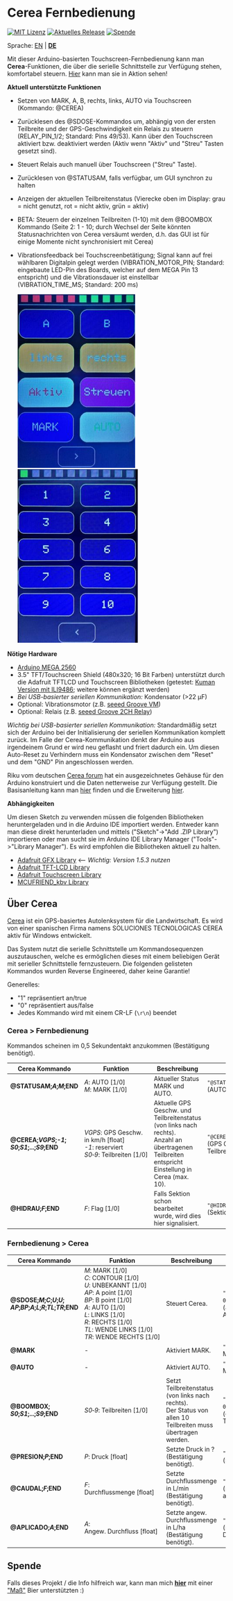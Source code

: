 # Cerea Fernbedienung

[![MIT Lizenz](https://img.shields.io/github/license/danrauch/arduino-cerea-remote-control.svg)](https://opensource.org/licenses/MIT)
[![Aktuelles Release](https://img.shields.io/github/release/danrauch/arduino-cerea-remote-control/all.svg)](https://github.com/danrauch/arduino-cerea-remote-control/releases/latest)
[![Spende](https://img.shields.io/badge/Donate-PayPal-green.svg)](https://paypal.me/danrauch)

Sprache: [EN](README.md) | [**DE**](README_DE.md)

Mit dieser Arduino-basierten Touchscreen-Fernbedienung kann man **Cerea**-Funktionen, die über die serielle Schnittstelle zur Verfügung stehen, komfortabel steuern. [Hier](https://www.youtube.com/watch?v=ZrCHwqn8U7Y) kann man sie in Aktion sehen!

**Aktuell unterstützte Funktionen**

- Setzen von MARK, A, B, rechts, links, AUTO via Touchscreen (Kommando: @CEREA)
- Zurücklesen des @SDOSE-Kommandos um, abhängig von der ersten Teilbreite und der GPS-Geschwindigkeit ein Relais zu steuern (RELAY_PIN_1/2; Standard: Pins 49/53). Kann über den Touchscreen aktiviert bzw. deaktiviert werden (Aktiv wenn "Aktiv" und "Streu" Tasten gesetzt sind).
- Steuert Relais auch manuell über Touchscreen ("Streu" Taste).
- Zurücklesen von @STATUSAM, falls verfügbar, um GUI synchron zu halten
- Anzeigen der aktuellen Teilbreitenstatus (Vierecke oben im Display: grau = nicht genutzt, rot = nicht aktiv, grün = aktiv)
- BETA: Steuern der einzelnen Teilbreiten (1-10) mit dem @BOOMBOX Kommando (Seite 2: 1 - 10; durch Wechsel der Seite könnten Statusnachrichten von Cerea versäumt werden, d.h. das GUI ist für einige Momente nicht synchronisiert mit Cerea) 
- Vibrationsfeedback bei Touchscreenbetätigung; Signal kann auf frei wählbaren Digitalpin gelegt werden (VIBRATION_MOTOR_PIN; Standard: eingebaute LED-Pin des Boards, welcher auf dem MEGA Pin 13 entspricht) und die Vibrationsdauer ist einstellbar (VIBRATION_TIME_MS; Standard: 200 ms)

    ![Seite 1](/doc/resources/cerea-remote-page1.jpg "Seite 1") ![Seite 2](/doc/resources/cerea-remote-page2.jpg "Seite 2")

**Nötige Hardware**

- [Arduino MEGA 2560](https://store.arduino.cc/mega-2560-r3)
- 3.5" TFT/Touchscreen Shield (480x320; 16 Bit Farben) unterstützt durch die Adafruit TFTLCD und Touchscreen Bibliotheken (getestet: [Kuman Version mit ILI9486](https://www.amazon.com/Kuman-Arduino-Screen-Tutorials-Mega2560/dp/B075FP83V5/); weitere können ergänzt werden)
- *Bei USB-basierter seriellen Kommunikation:* Kondensator (>22 µF)
- Optional: Vibrationsmotor (z.B. [seeed Groove VM](https://www.seeedstudio.com/category/Grove-c-1003/Grove-Vibration-Motor.html))
- Optional: Relais (z.B. [seeed Groove 2CH Relay](https://www.seeedstudio.com/Grove-2-Channel-SPDT-Relay-p-3118.html))

*Wichtig bei USB-basierter seriellen Kommunikation:* Standardmäßig setzt sich der Arduino bei der Initialisierung der seriellen Kommunikation komplett zurück. Im Falle der Cerea-Kommunikation denkt der Arduino aus irgendeinem Grund er wird neu geflasht und friert dadurch ein. Um diesen Auto-Reset zu Verhindern muss ein Kondensator zwischen dem "Reset" und dem "GND" Pin angeschlossen werden.

Riku vom deutschen [Cerea forum](http://cerea-forum.de/) hat ein ausgezeichnetes Gehäuse für den Arduino konstruiert und die Daten netterweise zur Verfügung gestellt. Die Basisanleitung kann man [hier](https://cerea-forum.de/forum/index.php?thread/440-externe-touchscreen-bedieneinheit-bauanleitung/) finden und die Erweiterung [hier](https://cerea-forum.de/forum/index.php?thread/493-externe-touchscreen-bedieneinheit-automatisierte-schaltung/).

**Abhängigkeiten**

Um diesen Sketch zu verwenden müssen die folgenden Bibliotheken heruntergeladen und in die Arduino IDE importiert werden. Entweder kann man diese direkt herunterladen und mittels ("Sketch"->"Add .ZIP Library") importieren oder man sucht sie im Arduino IDE Library Manager ("Tools"->"Library Manager"). Es wird empfohlen die Bibliotheken aktuell zu halten.

- [Adafruit GFX Library](https://github.com/adafruit/Adafruit-GFX-Library)  <-- *Wichtig: Version 1.5.3 nutzen*
- [Adafruit TFT-LCD Library](https://github.com/adafruit/TFTLCD-Library)
- [Adafruit Touchscreen Library](https://github.com/adafruit/Adafruit_TouchScreen)
- [MCUFRIEND_kbv Library](https://github.com/prenticedavid/MCUFRIEND_kbv)

## Über Cerea

[Cerea](https://www.cereagps.com/) ist ein GPS-basiertes Autolenksystem für die Landwirtschaft. Es wird von einer spanischen Firma namens SOLUCIONES TECNOLOGICAS CEREA aktiv für Windows entwickelt.

Das System nutzt die serielle Schnittstelle um Kommandosequenzen auszutauschen, welche es ermöglichen dieses mit einem beliebigen Gerät mit serieller Schnittstelle fernzusteuern. Die folgenden gelisteten Kommandos wurden Reverse Engineered, daher keine Garantie!

Generelles:

- "1" repräsentiert an/true
- "0" repräsentiert aus/false
- Jedes Kommando wird mit einem CR-LF (`\r\n`) beendet

### **Cerea > Fernbedienung**

Kommandos scheinen im 0,5 Sekundentakt anzukommen (Bestätigung benötigt).

| Cerea Kommando                               | Funktion                             | Beschreibung                     | Beispiel                |
|------------------------------------------------|-----------------------------------------------|---------------------------------|------------------------|
| **@STATUSAM;*A*;*M*;END**                     | *A*:&nbsp;AUTO&nbsp;[1/0]<br/>*M*:&nbsp;MARK&nbsp;[1/0] | Aktueller Status MARK und AUTO. | `"@STATUSAM;1;1;END\r\n"`<br/>(AUTO und MARK aktiv) |
| **@CEREA;*VGPS*;*-1*;<br/>*S0*;*S1*;...;*S9*;END** | *VGPS*:&nbsp;GPS&nbsp;Geschw. in km/h&nbsp;[float]<br/>*-1*: reserviert<br/>*S0&#8209;9*:&nbsp;Teilbreiten&nbsp;[1/0] | Aktuelle GPS Geschw. und Teilbreitenstatus (von links nach rechts).<br/>Anzahl an übertragenen Teilbreiten entspricht Einstellung in Cerea (max. 10).  | `"@CEREA;5.0;-1;1;END\r\n"`<br/>(GPS Geschw. 5.0 km/h; Teilbreite 1 aktiv) |
| **@HIDRAU;*F*;END**                            | *F*:&nbsp;Flag&nbsp;[1/0]                 | Falls Sektion schon bearbeitet wurde, wird dies hier signalisiert. | `"@HIDRAU;1;END\r\n"`<br/>(Sektion schon bearbeitet) |

### **Fernbedienung > Cerea**

| Cerea Kommando                                  | Funktion                                      | Beschreibung                                | Beispiel                |
|----------------------------------------------- |-----------------------------------------------|------------------------------------------- |------------------------|
| **@SDOSE;*M*;*C*;*U*;*U*;<br/>*AP*;*BP*;*A*;*L*;*R*;*TL*;*TR*;END** | *M*:&nbsp;MARK&nbsp;[1/0]<br/>*C*:&nbsp;CONTOUR&nbsp;[1/0]<br/>*U*: UNBEKANNT&nbsp;[1/0]<br/>*AP*: A point&nbsp;[1/0]<br/>*BP*:&nbsp;B point&nbsp;[1/0]<br/>*A*:&nbsp;AUTO&nbsp;[1/0]<br/>*L*: LINKS&nbsp;[1/0]<br/>*R*: RECHTS&nbsp;[1/0]<br/>*TL*:&nbsp;WENDE LINKS&nbsp;[1/0]<br/>*TR*:&nbsp;WENDE&nbsp;RECHTS&nbsp;[1/0] | Steuert Cerea. | `"@SDOSE;1;0;0;0; \ 0;0;1;0;0;0;0;END\r\n"`<br/>(aktiviere MARK und AUTO) |
| **@MARK** | - | Aktiviert MARK. | `"@MARK\r\n"` (aktiviert MARK) |
| **@AUTO** | - | Aktiviert AUTO. | `"@AUTO\r\n"` (aktiviert MARK) |
| **@BOOMBOX;<br/>*S0*;*S1*;...;*S9*;END** | *S0&#8209;9*: Teilbreiten&nbsp;[1/0] | Setzt Teilbreitenstatus (von links nach rechts).<br/>Der Status von allen 10 Teilbreiten muss übertragen werden. | `"@BOOMBOX;  \ 0;0;0;0;0;0;0;0;0;0;\r\n"`<br/>(deaktiviere alle Teilbreiten) |
| **@PRESION;*P*;END** | *P*: Druck&nbsp;[float] | Setzte Druck in ?<br/>(Bestätigung benötigt).  | `"@PRESION;1.0;END\r\n"`<br/>(setze Druck auf 1.0) |
| **@CAUDAL;*F*;END** | *F*: Durchflussmenge&nbsp;[float] | Setzte Durchflussmenge in L/min<br/>(Bestätigung benötigt).  | `"@CAUDAL;1.0;END\r\n"`<br/>(setze Durchflussmenge auf 1.0) |
| **@APLICADO;*A*;END** | *A*: Angew.&nbsp;Durchfluss&nbsp;[float] | Setzte angew. Durchflussmenge in L/ha<br/>(Bestätigung benötigt).  | `"@APLICADO;1.0;END\r\n"`<br/>(setze angew. Durchflussmenge auf 1.0) |

## Spende

Falls dieses Projekt / die Info hilfreich war, kann man mich [**hier**](https://paypal.me/danrauch) mit einer ["Maß"](https://bar.wikipedia.org/wiki/Bia) Bier unterstützten :)
